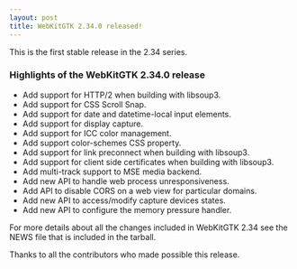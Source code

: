 ```yaml
---
layout: post
title: WebKitGTK 2.34.0 released!
---
```


This is the first stable release in the 2.34 series.

### Highlights of the WebKitGTK 2.34.0 release

 - Add support for HTTP/2 when building with libsoup3.
 - Add support for CSS Scroll Snap.
 - Add support for date and datetime-local input elements.
 - Add support for display capture.
 - Add support for ICC color management.
 - Add support color-schemes CSS property.
 - Add support for link preconnect when building with libsoup3.
 - Add support for client side certificates when building with libsoup3.
 - Add multi-track support to MSE media backend.
 - Add new API to handle web process unresponsiveness.
 - Add API to disable CORS on a web view for particular domains.
 - Add new API to access/modify capture devices states.
 - Add new API to configure the memory pressure handler.

For more details about all the changes included in WebKitGTK 2.34 see
the NEWS file that is included in the tarball.

Thanks to all the contributors who made possible this release.